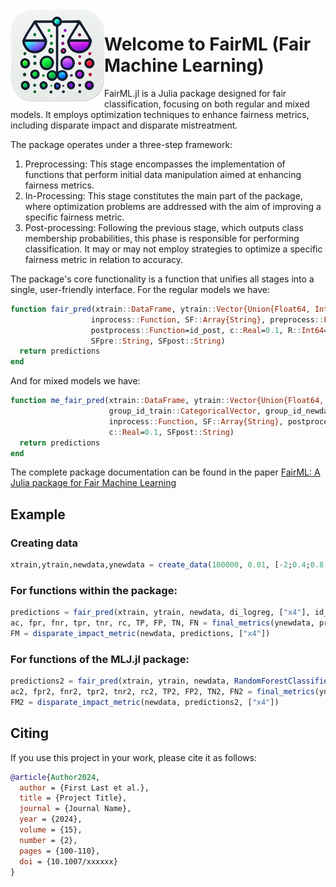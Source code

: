 <a href="https://github.com/JoaoVitorPamplona/FairML.jl">
  <img width="150" align="left" src="https://github.com/JoaoVitorPamplona/FairML.jl/blob/main/FairML.png">
</a>

# Welcome to FairML (Fair Machine Learning)

FairML.jl is a Julia package designed for fair classification, focusing on both regular and mixed models. It employs optimization techniques to enhance fairness metrics, including disparate impact and disparate mistreatment.


The package operates under a three-step framework:
1. Preprocessing: This stage encompasses the implementation of functions that perform initial data manipulation aimed at enhancing fairness metrics.
2. In-Processing: This stage constitutes the main part of the package, where optimization problems are addressed with the aim of improving a specific fairness metric.
3. Post-processing: Following the previous stage, which outputs class membership probabilities, this phase is responsible for performing classification. It may or may not employ strategies to optimize a specific fairness metric in relation to accuracy.

The package's core functionality is a function that unifies all stages into a single, user-friendly interface. For the regular models we have:
 
```julia
function fair_pred(xtrain::DataFrame, ytrain::Vector{Union{Float64, Int64}}, newdata::DataFrame,
                  inprocess::Function, SF::Array{String}, preprocess::Function=id_pre,
                  postprocess::Function=id_post, c::Real=0.1, R::Int64=1, seed::Int64=42,
                  SFpre::String, SFpost::String)
  return predictions
end
```

And for mixed models we have:
```julia
function me_fair_pred(xtrain::DataFrame, ytrain::Vector{Union{Float64, Int64}}, newdata::DataFrame,
                      group_id_train::CategoricalVector, group_id_newdata::CategoricalVector,      
                      inprocess::Function, SF::Array{String}, postprocess::Function=id_post,
                      c::Real=0.1, SFpost::String)
  return predictions
end
```

The complete package documentation can be found in the paper [FairML: A Julia package for Fair Machine Learning](https://arxiv.org/pdf/2405.06433)




## Example

### Creating data
```julia
xtrain,ytrain,newdata,ynewdata = create_data(100000, 0.01, [-2;0.4;0.8;0.5;3], "Logistic", 1, 42)
```

### For functions within the package:
```julia
predictions = fair_pred(xtrain, ytrain, newdata, di_logreg, ["x4"], id_pre, di_post, 0.1, 1, 42)
ac, fpr, fnr, tpr, tnr, rc, TP, FP, TN, FN = final_metrics(ynewdata, predictions)
FM = disparate_impact_metric(newdata, predictions, ["x4"])
```

### For functions of the MLJ.jl package:
```julia
predictions2 = fair_pred(xtrain, ytrain, newdata, RandomForestClassifier(), ["x4"], di_pre, di_post, 0.1, 5, 42)
ac2, fpr2, fnr2, tpr2, tnr2, rc2, TP2, FP2, TN2, FN2 = final_metrics(ynewdata, predictions2)
FM2 = disparate_impact_metric(newdata, predictions2, ["x4"])
```

## Citing

If you use this project in your work, please cite it as follows:
```bibtex
@article{Author2024,
  author = {First Last et al.},
  title = {Project Title},
  journal = {Journal Name},
  year = {2024},
  volume = {15},
  number = {2},
  pages = {100-110},
  doi = {10.1007/xxxxxx}
}
```
